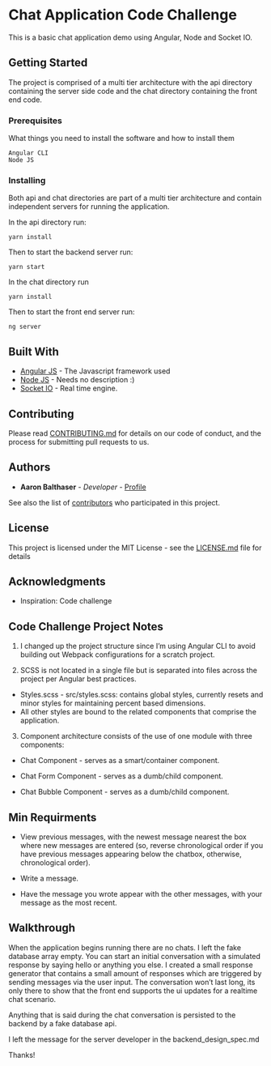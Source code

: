 # Chat Application Code Challenge

This is a basic chat application demo using Angular, Node and Socket IO.

## Getting Started

The project is comprised of a multi tier architecture with the api directory containing the server side code and the chat directory containing the front end code.

### Prerequisites

What things you need to install the software and how to install them

```
Angular CLI
Node JS
```

### Installing

Both api and chat directories are part of a multi tier architecture and contain independent servers for running the application.

In the api directory run:

```
yarn install
```

Then to start the backend server run:

```
yarn start
```

In the chat directory run

```
yarn install
```

Then to start the front end server run:

```
ng server
```

## Built With

* [Angular JS](https://angular.io/docs/) - The Javascript framework used
* [Node JS](https://nodejs.org/en/docs/) - Needs no description :)
* [Socket IO](https://socket.io/docs/) - Real time engine.

## Contributing

Please read [CONTRIBUTING.md](https://gist.github.com/PurpleBooth/b24679402957c63ec426) for details on our code of conduct, and the process for submitting pull requests to us.

## Authors

* **Aaron Balthaser** - *Developer* - [Profile](https://github.com/aaronbalthaser)

See also the list of [contributors](https://github.com/aaronbalthaser/chatter/graphs/contributors) who participated in this project.

## License

This project is licensed under the MIT License - see the [LICENSE.md](LICENSE.md) file for details

## Acknowledgments

* Inspiration: Code challenge

## Code Challenge Project Notes

1. I changed up the project structure since I’m using Angular CLI to avoid building out Webpack configurations for a scratch project.

2. SCSS is not located in a single file but is separated into files across the project per Angular best practices.

* Styles.scss - src/styles.scss: contains global styles, currently resets and minor styles for maintaining percent based dimensions.
* All other styles are bound to the related components that comprise the application.

3. Component architecture consists of the use of one module with three components:

* Chat Component - serves as a smart/container component.

* Chat Form Component - serves as a dumb/child component.

* Chat Bubble Component - serves as a dumb/child component.

## Min Requirments

* View previous messages, with the newest message nearest the box where new
  messages are entered (so, reverse chronological order if you have previous
  messages appearing below the chatbox, otherwise, chronological order).

* Write a message.

* Have the message you wrote appear with the other messages, with your message
  as the most recent.

## Walkthrough

When the application begins running there are no chats. I left the fake database array empty. You can start an initial conversation with a simulated response by saying hello or anything you else. I created a small response generator that contains a small amount of responses which are triggered by sending messages via the user input. The conversation won’t last long, its only there to show that the front end supports the ui updates for a realtime chat scenario.

Anything that is said during the chat conversation is persisted to the backend by a fake database api.

I left the message for the server developer in the backend_design_spec.md

Thanks!
